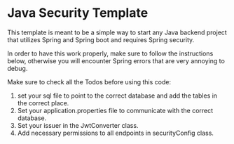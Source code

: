 # Java Security Template

This template is meant to be a simple way to start any Java backend project that utilizes Spring and Spring boot and requires Spring security. 

In order to have this work properly, make sure to follow the instructions below, otherwise you will encounter Spring errors that are very annoying to debug.


Make sure to check all the Todos before using this code:

1. set your sql file to point to the correct database and add the tables in the correct place. 
2. Set your application.properties file to communicate with the correct database.
3. Set your issuer in the JwtConverter class. 
4. Add necessary permissions to all endpoints in securityConfig class.